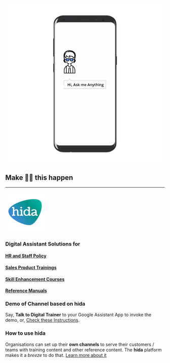 
![phone image](images/ama.png)
## Make ☝🏾 this happen
---
![hida](images/hida-128x128.png)
### Digital Assistant Solutions for

#### [HR and Staff Policy](./hr.html)
#### [Sales Product Trainings](./sales.html)
#### [Skill Enhancement Courses](./skill.html)
#### [Reference Manuals](./manuals.html)

### Demo of Channel based on hida
Say, **Talk to Digital Trainer** to your Google Assistant App to invoke the demo, or, [Check these Instructions](./demo.html).

### How to use hida
Organisations can set up their **own channels** to serve their customers / teams with training content and other reference content. The **hida** platform makes it a *breeze* to do that. [Learn more about it](./hida-help.html)
